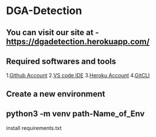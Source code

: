 # DGA-Detection

## You can visit our site at - https://dgadetection.herokuapp.com/ 

## Required softwares and tools

1.[Github Account](https://github.com)
2.[VS code IDE](https:/code.visualstudio.com/)
3.[Heroku Account](https://heroku.com)
4.[GitCLI](https://git-scm.com/book/en/v2/Getting-Started-The-Command-Line)

Create a new environment 
---
python3 -m venv path-Name_of_Env
---
install requirements.txt 